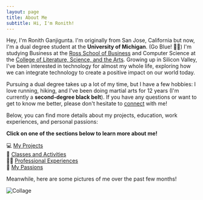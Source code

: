 ```yaml
---
layout: page
title: About Me
subtitle: Hi, I'm Ronith!
---
```


Hey, I'm Ronith Ganjigunta. I'm originally from San Jose, California but now, I'm a dual degree student at the **University of Michigan**. (Go Blue! 💙💛) I'm studying Business at the [Ross School of Business](https://michiganross.umich.edu/) and Computer Science at the [College of Literature, Science, and the Arts](https://cse.engin.umich.edu/academics/undergraduate/computer-science-lsa/). Growing up in Silicon Valley, I've been interested in technology for almost my whole life, exploring how we can integrate technology to create a positive impact on our world today. 

Pursuing a dual degree takes up a lot of my time, but I have a few hobbies: I love running, hiking, and I've been doing martial arts for 12 years (I'm currently a **second-degree black belt**). If you have any questions or want to get to know me better, please don't hesitate to [connect](https://ronithgan.github.io/connect/) with me!

Below, you can find more details about my projects, education, work experiences, and personal passions:

**Click on one of the sections below to learn more about me!**

💻 [My Projects](https://ronithgan.github.io/projects/)    
🏫 [Classes and Activities](https://ronithgan.github.io/education/)    
👨‍💼 [Professional Experiences](https://ronithgan.github.io/experience/)     
🧠 [My Passions](https://ronithgan.github.io/passions/)


Meanwhile, here are some pictures of me over the past few months!

![Collage](https://ronithgan.github.io/collage9.jpg)


